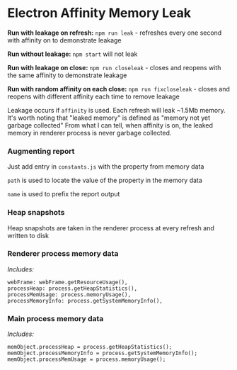 # Electron Affinity Memory Leak

**Run with leakage on refresh:**
`npm run leak` - refreshes every one second with affinity on to demonstrate leakage

**Run without leakage:**
`npm start` will not leak

**Run with leakage on close:**
`npm run closeleak` - closes and reopens with the same affinity to demonstrate leakage

**Run with random affinity on each close:**
`npm run fixcloseleak` - closes and reopens with different affinity each time to remove leakage

Leakage occurs if `affinity` is used. Each refresh will leak ~1.5Mb memory.
It's worth noting that "leaked memory" is defined as "memory not yet garbage collected"
From what I can tell, when affinity is on, the leaked memory in renderer process is never garbage collected.

### Augmenting report

Just add entry in `constants.js` with the property from memory data

`path` is used to locate the value of the property in the memory data

`name` is used to prefix the report output

### Heap snapshots
Heap snapshots are taken in the renderer process at every refresh and written to disk

### Renderer process memory data

*Includes:*
```
webFrame: webFrame.getResourceUsage(), 
processHeap: process.getHeapStatistics(), 
processMemUsage: process.memoryUsage(), 
processMemoryInfo: process.getSystemMemoryInfo(),
```
###  Main process memory data

*Includes:*
```
memObject.processHeap = process.getHeapStatistics();
memObject.processMemoryInfo = process.getSystemMemoryInfo();
memObject.processMemUsage = process.memoryUsage();
```